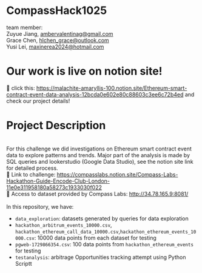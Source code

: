 # CompassHack1025
team member: 
<br />Zuyue Jiang, ambervalentinag@gmail.com
<br />Grace Chen, hlchen_grace@outlook.com
<br />Yusi Lei, maxinerea2024@hotmail.com

# Our work is live on notion site! 
🔮 click this: https://malachite-amaryllis-100.notion.site/Ethereum-smart-contract-event-data-analysis-12bcda0e602e80c88603c3ee6c72b4ed and check our project details!

# Project Description
<br /> For this challenge we did investigations on Ethereum smart contract event data to explore patterns and trends. Major part of the analysis is made by SQL queries and lookerstudio (Google Data Studio), see the notion site link for detailed process.
<br /> 🧭 Link to challenge: https://compasslabs.notion.site/Compass-Labs-Hackathon-Guide-Encode-Club-London-11e0e311958180a58273c1933030f022 
<br /> 🧭 Access to dataset provided by Compass Labs: http://34.78.165.9:8081/
<br />
<br /> In this repository, we have:
* `data_exploration`: datasets generated by queries for data exploration
* `hackathon_arbitrum_events_10000.csv`, `hackathon_ethereum_call_data_10000.csv`,`hackathon_ethereum_events_10000.csv`: 10000 data points from each dataset for testing
* `pgweb-1729866354.csv`: 100 data points from `hackathon_ethereum_events` for testing
* `testanalysis`: arbitrage Opportunities tracking attempt using Python Scriptt

